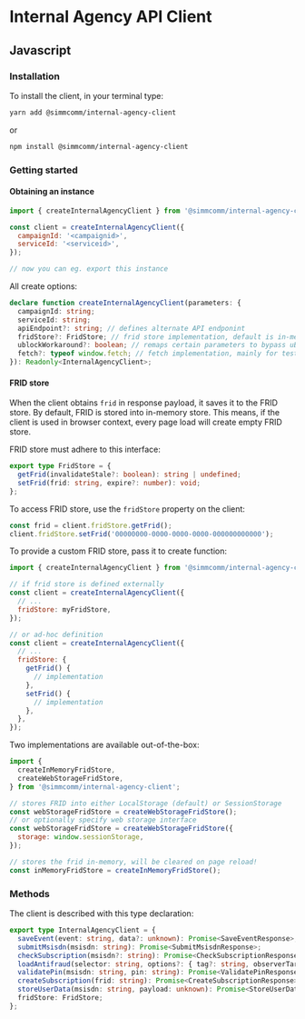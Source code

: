 Internal Agency API Client
==========================

## Javascript

### Installation

To install the client, in your terminal type:

```bash
yarn add @simmcomm/internal-agency-client
```

or

```bash
npm install @simmcomm/internal-agency-client
```

### Getting started

#### Obtaining an instance

```javascript
import { createInternalAgencyClient } from '@simmcomm/internal-agency-client';

const client = createInternalAgencyClient({
  campaignId: '<campaignid>',
  serviceId: '<serviceid>',
});

// now you can eg. export this instance
```

All create options:

```typescript
declare function createInternalAgencyClient(parameters: {
  campaignId: string;
  serviceId: string;
  apiEndpoint?: string; // defines alternate API endponint
  fridStore?: FridStore; // frid store implementation, default is in-memory
  ublockWorkaround?: boolean; // remaps certain parameters to bypass uBlock blocking
  fetch?: typeof window.fetch; // fetch implementation, mainly for testing
}): Readonly<InternalAgencyClient>;
```

#### FRID store

When the client obtains `frid` in response payload, it saves it to the FRID store.
By default, FRID is stored into in-memory store. This means, if the client is used in
browser context, every page load will create empty FRID store.

FRID store must adhere to this interface:

```typescript
export type FridStore = {
  getFrid(invalidateStale?: boolean): string | undefined;
  setFrid(frid: string, expire?: number): void;
};
```

To access FRID store, use the `fridStore` property on the client:

```javascript
const frid = client.fridStore.getFrid();
client.fridStore.setFrid('00000000-0000-0000-0000-000000000000');
```

To provide a custom FRID store, pass it to create function:

```javascript
import { createInternalAgencyClient } from '@simmcomm/internal-agency-client';

// if frid store is defined externally
const client = createInternalAgencyClient({
  // ...
  fridStore: myFridStore,
});

// or ad-hoc definition
const client = createInternalAgencyClient({
  // ...
  fridStore: {
    getFrid() {
      // implementation
    },
    setFrid() {
      // implementation
    },
  },
});
```

Two implementations are available out-of-the-box:

```javascript
import {
  createInMemoryFridStore,
  createWebStorageFridStore,
} from '@simmcomm/internal-agency-client';

// stores FRID into either LocalStorage (default) or SessionStorage 
const webStorageFridStore = createWebStorageFridStore();
// or optionally specify web storage interface
const webStorageFridStore = createWebStorageFridStore({
  storage: window.sessionStorage,
});

// stores the frid in-memory, will be cleared on page reload!
const inMemoryFridStore = createInMemoryFridStore();
```

### Methods

The client is described with this type declaration:

```typescript
export type InternalAgencyClient = {
  saveEvent(event: string, data?: unknown): Promise<SaveEventResponse>;
  submitMsisdn(msisdn: string): Promise<SubmitMsisdnResponse>;
  checkSubscription(msisdn?: string): Promise<CheckSubscriptionResponse>;
  loadAntifraud(selector: string, options?: { tag?: string, observerTarget?: Element }): Promise<void>;
  validatePin(msisdn: string, pin: string): Promise<ValidatePinResponse>;
  createSubscription(frid: string): Promise<CreateSubscriptionResponse>;
  storeUserData(msisdn: string, payload: unknown): Promise<StoreUserDataResponse>;
  fridStore: FridStore;
};
```
